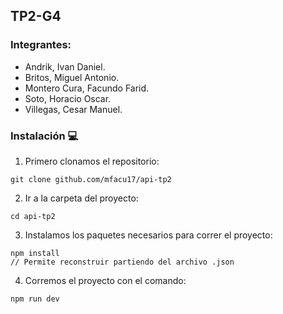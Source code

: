 ## TP2-G4

### Integrantes:
* Andrik, Ivan Daniel.
* Britos, Miguel Antonio.
* Montero Cura, Facundo Farid.
* Soto, Horacio Oscar.
* Villegas, Cesar Manuel.


### Instalación :computer:	

1. Primero clonamos el repositorio:
```
git clone github.com/mfacu17/api-tp2
```

2. Ir a la carpeta del proyecto:
```
cd api-tp2
```

3. Instalamos los paquetes necesarios para correr el proyecto:
```
npm install 
// Permite reconstruir partiendo del archivo .json
```

4. Corremos el proyecto con el comando:
```
npm run dev
```